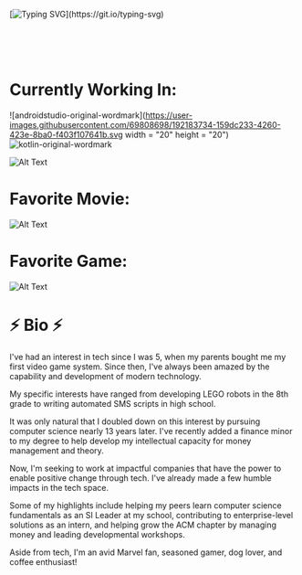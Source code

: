 [![Typing SVG](https://readme-typing-svg.demolab.com?font=Fira+Code&size=19&duration=3000&pause=600&center=true&vCenter=true&width=435&lines=Welcome%2C+my+name+is+Jason+Saini!;3rd+Year+CS+Student+at+UCF;Treasurer+of+UCF's+ACM+Chapter;I+love+programming+%26+terrible+jokes;Why+do+Java+programmers+need+glasses%3F;Because+they+can't+C%23.;My+girlfriend+is+the+root+of+-100.;A+solid+10+but+also+imaginary.)](https://git.io/typing-svg)
<!---
<br></br>
![Alt Text](http://31.media.tumblr.com/cb8416eed7a82e9e658295658bd950fa/tumblr_nguptgkG3l1rjatglo1_500.gif)
<br></br>

-->



<br></br>
Currently Working In:
=====================
![androidstudio-original-wordmark](https://user-images.githubusercontent.com/69808698/192183734-159dc233-4260-423e-8ba0-f403f107641b.svg width = "20" height = "20")![kotlin-original-wordmark](https://user-images.githubusercontent.com/69808698/192183792-d7c642ff-ee63-4c12-ab13-506478d75898.svg)


![Alt Text]("https://cdn.jsdelivr.net/gh/devicons/devicon/icons/kotlin/kotlin-original.svg")
          
Favorite Movie:
================
![Alt Text](https://data.whicdn.com/images/308872100/original.gif)

Favorite Game:
================
![Alt Text](https://media4.giphy.com/media/HFbtg3SmlDx8f9g4dJ/giphy.gif)

⚡ Bio ⚡
===========
I've had an interest in tech since I was 5, when my parents bought me my first video game system. 
Since then, I've always been amazed by the capability and development of modern technology. 

My specific interests have ranged from developing LEGO robots in the 8th grade to writing automated SMS scripts in high school. 

It was only natural that I doubled down on this interest by pursuing computer science nearly 13 years later. 
I've recently added a finance minor to my degree to help develop my intellectual capacity for money management and theory.

Now, I'm seeking to work at impactful companies that have the power to enable positive change through tech. I've already made a few humble impacts in the tech space. 

Some of my highlights include helping my peers learn computer science fundamentals as an SI Leader at my school, contributing to enterprise-level solutions as an intern, and helping grow the ACM chapter by managing money and leading developmental workshops.

Aside from tech, I'm an avid Marvel fan, seasoned gamer, dog lover, and coffee enthusiast!

<!--- - 🔭 I’m currently working on ...
- 
- 🌱 I’m currently learning ...
- 
- 📫 How to reach me: ...
>
